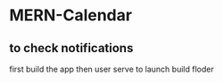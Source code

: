 # MERN-Calendar
## to check notifications
first build the app then user serve to launch build floder
